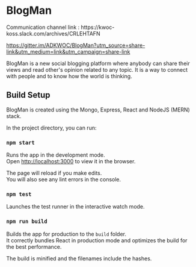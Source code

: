 # BlogMan

<p>
  Communication channel link :
  https://kwoc-koss.slack.com/archives/CRLEHTAFN
  
  https://gitter.im/ADKWOC/BlogMan?utm_source=share-link&utm_medium=link&utm_campaign=share-link
</p>

BlogMan is a new social blogging platform where anybody can share their views and read other's opinion related to any topic. It is a way to connect with people and to know how the world is thinking.

## Build Setup

BlogMan is created using the Mongo, Express, React and NodeJS (MERN) stack.

In the project directory, you can run:

### `npm start`

Runs the app in the development mode.<br />
Open [http://localhost:3000](http://localhost:3000) to view it in the browser.

The page will reload if you make edits.<br />
You will also see any lint errors in the console.

### `npm test`

Launches the test runner in the interactive watch mode.<br />

### `npm run build`

Builds the app for production to the `build` folder.<br />
It correctly bundles React in production mode and optimizes the build for the best performance.

The build is minified and the filenames include the hashes.<br />
